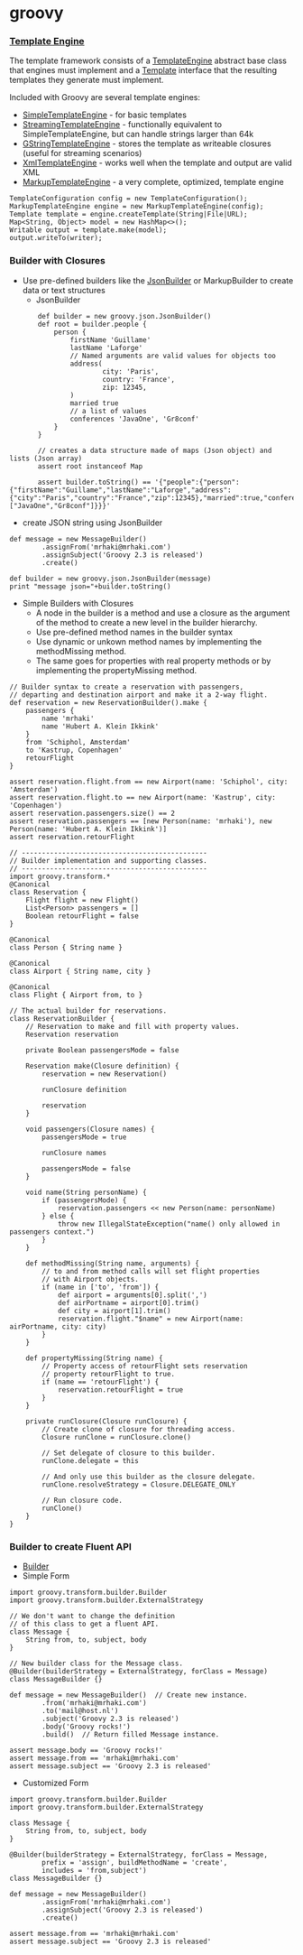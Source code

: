 # groovy


### [Template Engine](http://docs.groovy-lang.org/docs/next/html/documentation/template-engines.html)
The template framework consists of a [TemplateEngine](http://docs.groovy-lang.org/2.4.10/html/api/groovy/text/TemplateEngine.html) abstract base class that engines must implement and a [Template](http://docs.groovy-lang.org/2.4.10/html/api/groovy/text/Template.html) interface that the resulting templates they generate must implement.

Included with Groovy are several template engines:

- [SimpleTemplateEngine](http://docs.groovy-lang.org/2.4.10/html/api/groovy/text/SimpleTemplateEngine.html) - for basic templates
- [StreamingTemplateEngine](http://docs.groovy-lang.org/2.4.10/html/api/groovy/text/SimpleTemplateEngine.html) - functionally equivalent to SimpleTemplateEngine, but can handle strings larger than 64k
- [GStringTemplateEngine](http://docs.groovy-lang.org/2.4.10/html/api/groovy/text/StreamingTemplateEngine.html) - stores the template as writeable closures (useful for streaming scenarios)
- [XmlTemplateEngine](http://docs.groovy-lang.org/2.4.10/html/api/groovy/text/XmlTemplateEngine.html) - works well when the template and output are valid XML
- [MarkupTemplateEngine](http://docs.groovy-lang.org/2.4.10/html/api/groovy/text/markup/MarkupTemplateEngine.html) - a very complete, optimized, template engine
```
TemplateConfiguration config = new TemplateConfiguration();         
MarkupTemplateEngine engine = new MarkupTemplateEngine(config);     
Template template = engine.createTemplate(String|File|URL);    
Map<String, Object> model = new HashMap<>();              
Writable output = template.make(model);                             
output.writeTo(writer);                       
```

### Builder with Closures
- Use pre-defined builders like the [JsonBuilder](http://docs.groovy-lang.org/2.4.10/html/api/groovy/json/JsonBuilder.html) or MarkupBuilder to create data or text structures
   - JsonBuilder
```
       def builder = new groovy.json.JsonBuilder()
       def root = builder.people {
           person {
               firstName 'Guillame'
               lastName 'Laforge'
               // Named arguments are valid values for objects too
               address(
                       city: 'Paris',
                       country: 'France',
                       zip: 12345,
               )
               married true
               // a list of values
               conferences 'JavaOne', 'Gr8conf'
           }
       }

       // creates a data structure made of maps (Json object) and lists (Json array)
       assert root instanceof Map

       assert builder.toString() == '{"people":{"person":{"firstName":"Guillame","lastName":"Laforge","address":{"city":"Paris","country":"France","zip":12345},"married":true,"conferences":["JavaOne","Gr8conf"]}}}'
```
   - create JSON string using JsonBuilder
```
def message = new MessageBuilder()
        .assignFrom('mrhaki@mrhaki.com')
        .assignSubject('Groovy 2.3 is released')
        .create()

def builder = new groovy.json.JsonBuilder(message)
print "message json="+builder.toString()
```

- Simple Builders with Closures
     - A node in the builder is a method and use a closure as the argument of the method to create a new level in the builder hierarchy.
     - Use pre-defined method names in the builder syntax
     - Use dynamic or unkown method names by implementing the methodMissing method.
     - The same goes for properties with real property methods or by implementing the propertyMissing method.
```
// Builder syntax to create a reservation with passengers,
// departing and destination airport and make it a 2-way flight.
def reservation = new ReservationBuilder().make {
    passengers {
        name 'mrhaki'
        name 'Hubert A. Klein Ikkink'
    }
    from 'Schiphol, Amsterdam'
    to 'Kastrup, Copenhagen'
    retourFlight
}
 
assert reservation.flight.from == new Airport(name: 'Schiphol', city: 'Amsterdam')
assert reservation.flight.to == new Airport(name: 'Kastrup', city: 'Copenhagen')
assert reservation.passengers.size() == 2
assert reservation.passengers == [new Person(name: 'mrhaki'), new Person(name: 'Hubert A. Klein Ikkink')]
assert reservation.retourFlight
  
// ----------------------------------------------
// Builder implementation and supporting classes.
// ----------------------------------------------
import groovy.transform.*
@Canonical
class Reservation {
    Flight flight = new Flight()
    List<Person> passengers = []
    Boolean retourFlight = false
}
 
@Canonical
class Person { String name }
 
@Canonical
class Airport { String name, city }
 
@Canonical
class Flight { Airport from, to }
 
// The actual builder for reservations.
class ReservationBuilder {
    // Reservation to make and fill with property values.
    Reservation reservation
 
    private Boolean passengersMode = false
 
    Reservation make(Closure definition) {
        reservation = new Reservation()

        runClosure definition
 
        reservation
    }
 
    void passengers(Closure names) {
        passengersMode = true
 
        runClosure names
 
        passengersMode = false
    }
 
    void name(String personName) {
        if (passengersMode) {
            reservation.passengers << new Person(name: personName)
        } else {
            throw new IllegalStateException("name() only allowed in passengers context.")
        }
    }
 
    def methodMissing(String name, arguments) {
        // to and from method calls will set flight properties
        // with Airport objects.
        if (name in ['to', 'from']) {
            def airport = arguments[0].split(',')
            def airPortname = airport[0].trim()
            def city = airport[1].trim()
            reservation.flight."$name" = new Airport(name: airPortname, city: city)
        }
    }
 
    def propertyMissing(String name) {
        // Property access of retourFlight sets reservation
        // property retourFlight to true.
        if (name == 'retourFlight') {
            reservation.retourFlight = true
        }
    }
 
    private runClosure(Closure runClosure) {
        // Create clone of closure for threading access.
        Closure runClone = runClosure.clone()
 
        // Set delegate of closure to this builder.
        runClone.delegate = this
 
        // And only use this builder as the closure delegate.
        runClone.resolveStrategy = Closure.DELEGATE_ONLY
 
        // Run closure code.
        runClone()
    }
}
```

### Builder to create Fluent API
- [Builder](http://docs.groovy-lang.org/2.4.10/html/api/groovy/transform/builder/Builder.html)
- Simple Form
```
import groovy.transform.builder.Builder
import groovy.transform.builder.ExternalStrategy
 
// We don't want to change the definition
// of this class to get a fluent API.
class Message {
    String from, to, subject, body
}
 
// New builder class for the Message class.
@Builder(builderStrategy = ExternalStrategy, forClass = Message)
class MessageBuilder {}
 
def message = new MessageBuilder()  // Create new instance.
        .from('mrhaki@mrhaki.com')
        .to('mail@host.nl')
        .subject('Groovy 2.3 is released')
        .body('Groovy rocks!')
        .build()  // Return filled Message instance.
 
assert message.body == 'Groovy rocks!'
assert message.from == 'mrhaki@mrhaki.com'
assert message.subject == 'Groovy 2.3 is released'
```
- Customized Form
```
import groovy.transform.builder.Builder
import groovy.transform.builder.ExternalStrategy
 
class Message {
    String from, to, subject, body
}
 
@Builder(builderStrategy = ExternalStrategy, forClass = Message,
        prefix = 'assign', buildMethodName = 'create',
        includes = 'from,subject')
class MessageBuilder {}
 
def message = new MessageBuilder()
        .assignFrom('mrhaki@mrhaki.com')
        .assignSubject('Groovy 2.3 is released')
        .create()
 
assert message.from == 'mrhaki@mrhaki.com'
assert message.subject == 'Groovy 2.3 is released'
```
